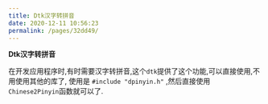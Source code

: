 ```yaml
---
title: Dtk汉字转拼音
date: 2020-12-11 10:56:23
permalink: /pages/32dd49/
---
```



**Dtk汉字转拼音**

在开发应用程序时,有时需要汉字转拼音,这个`dtk`提供了这个功能,可以直接使用,不用使用其他的库了, 使用是 `#include "dpinyin.h"` ,然后直接使用 `Chinese2Pinyin`函数就可以了.